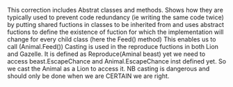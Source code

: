 This correction includes Abstrat classes and methods. Shows how they are typically used to prevent code redundancy (ie writing the same code twice) by putting shared fuctions in classes to be inherited from and uses abstract fuctions to define the existence of fuction for which the implementation will change for every child class (here the Feed() method)
This enables us to call (Animal.Feed())
Casting is used in the reproduce fuctions in both Lion and Gazelle. It is defined as Reproduce(Aminal beast) yet we need to access beast.EscapeChance and Animal.EscapeChance inst defined yet. So we cast the Animal as a Lion to access it. NB casting is dangerous and should only be done when we are CERTAIN we are right.
